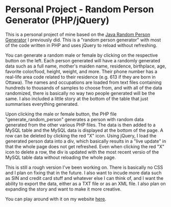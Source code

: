 # Personal Project - Random Person Generator (PHP/jQuery)
This is a personal project of mine based on the <a href="https://github.com/richard1990/random-person-generator-java">Java Random Person Generator</a> I previously did. This is a "random person generator" with most of the code written in PHP and uses jQuery to reload without refreshing.

You can generate a random male or female by clicking on the respective button on the left. Each person generated will have a randomly generated data such as a full name, mother's maiden name, residence, birthplace, age, favorite color/food, height, weight, and more. Their phone number has a real-life area code related to their residence (e.g. 613 if they are born in Ottawa). The names and occupations are loaded from text files containing hundreds to thousands of samples to choose from, and with all of the data randomized, there is basically no way two people generated will be the same. I also included a little story at the bottom of the table that just summarises everything generated.

Upon clicking the male or female button, the PHP file "generate_random_person" generates a person with random data generated from the other various PHP files. The data is then added to a MySQL table and the MySQL data is displayed at the bottom of the page. A row can be deleted by clicking the red "X" icon. Using jQuery, I load the generated person data into a div, which basically results in a "live update" in that the whole page does not get refreshed. Even when clicking the red "X" icon to delete a row, the div is updated with the most recent versio of the MySQL table data without reloading the whole page.

This is still a rough version I've been working on. There is basically no CSS and I plan on fixing that in the future. I also want to incude more data such as SIN and credit card stuff and whatever else I can think of, and I want the ability to export the data, either as a TXT file or as an XML file. I also plan on expanding the story and want to make it more creative. 

You can play around with it on my website <a href="http://dev1.richardbarney.ca/random_person_generator/">here</a>.
